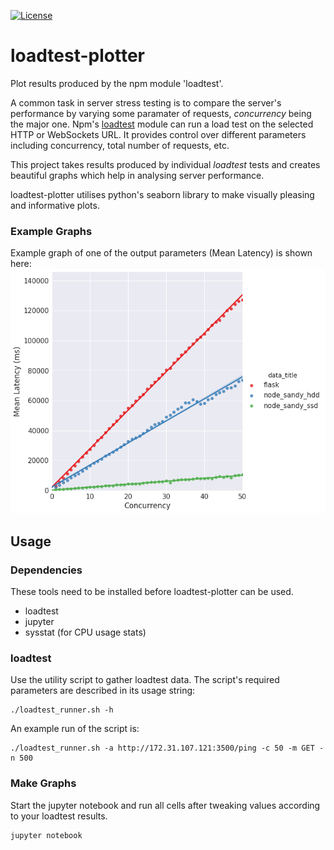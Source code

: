 [![License](https://img.shields.io/badge/LICENSE-WTFPL%202.0-red.svg)](http://www.wtfpl.net/)

# loadtest-plotter
Plot results produced by the npm module 'loadtest'.

A common task in server stress testing is to compare the server's performance by varying some paramater of requests, *concurrency* being the major one. Npm's [loadtest](https://www.npmjs.com/package/loadtest) module can run a load test on the selected HTTP or WebSockets URL. It provides control over different parameters including concurrency, total number of requests, etc.

This project takes results produced by individual *loadtest* tests and creates beautiful graphs which help in analysing server performance.

loadtest-plotter utilises python's seaborn library to make visually pleasing and informative plots.

### Example Graphs
Example graph of one of the output parameters (Mean Latency) is shown here:
![Example Graph](./example.png "Example Graph")

## Usage

### Dependencies
These tools need to be installed before loadtest-plotter can be used.
- loadtest
- jupyter
- sysstat (for CPU usage stats)

### loadtest
Use the utility script to gather loadtest data. The script's required parameters are described in its usage string:
```
./loadtest_runner.sh -h
```

An example run of the script is:
```
./loadtest_runner.sh -a http://172.31.107.121:3500/ping -c 50 -m GET -n 500
```

### Make Graphs
Start the jupyter notebook and run all cells after tweaking values according to your loadtest results.
```
jupyter notebook
```

